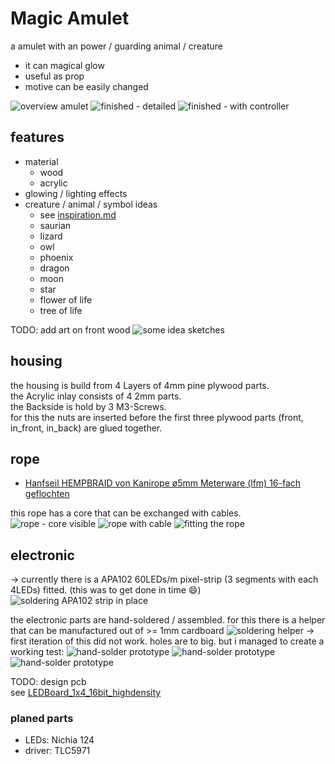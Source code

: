 <!--lint disable list-item-indent-->
<!--lint disable list-item-bullet-indent-->
# Magic Amulet

a amulet with an power / guarding animal / creature

- it can magical glow
- useful as prop
- motive can be easily changed

![overview amulet](amulet.png)
![finished - detailed](./pictures/P1680869_small.jpg)
![finished - with controller](./pictures/P1680868_small.jpg)


## features
- material
    - wood
    - acrylic
- glowing / lighting effects
- creature / animal / symbol ideas
    - see [inspiration.md](inspiration.md)
    - saurian
    - lizard
    - owl
    - phoenix
    - dragon
    - moon
    - star
    - flower of life
    - tree of life

TODO: add art on front wood
![some idea sketches](ideas.svg)

## housing
the housing is build from 4 Layers of 4mm pine plywood parts.  
the Acrylic inlay consists of 4 2mm parts.  
the Backside is hold by 3 M3-Screws.  
for this the nuts are inserted before the first three plywood parts
(front, in_front, in_back) are glued together.

## rope
- [Hanfseil HEMPBRAID von Kanirope ø5mm Meterware (lfm) 16-fach geflochten](https://www.kanirope.de/hanfseil-hempbraid-kanirope-5mm-meterware-lfm-16-fach-geflochten)

this rope has a core that can be exchanged with cables.
![rope - core visible](./pictures/P1680854_small.jpg)
![rope with cable](./pictures/P1680851_small.jpg)
![fitting the rope](./pictures/P1680857_small.jpg)


## electronic

→ currently there is a APA102 60LEDs/m pixel-strip (3 segments with each 4LEDs)
fitted. (this was to get done in time :smile:)
![soldering APA102 strip in place](./pictures/P1680803_small.jpg)


the electronic parts are hand-soldered / assembled.
for this there is a helper that can be manufactured out of >= 1mm cardboard
![soldering helper](led_soldering_helper.svg)
→ first iteration of this did not work. holes are to big.
but i managed to create a working test:
![hand-solder prototype](./pictures/P1680990_small.jpg)
![hand-solder prototype](./pictures/P1680991_crop.jpg)
![hand-solder prototype](./pictures/P1680995_crop.jpg)

TODO: design pcb  
see [LEDBoard_1x4_16bit_highdensity](https://github.com/s-light/LEDBoard_1x4_16bit_highdensity/)

### planed parts
- LEDs: Nichia 124
- driver: TLC5971
